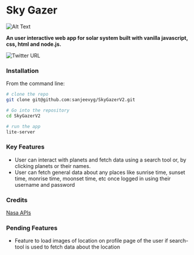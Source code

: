 # Sky Gazer

![Alt Text](https://media.giphy.com/media/vFKqnCdLPNOKc/giphy.gif)

**An user interactive web app for solar system built with vanilla javascript, css, html and node.js.**

![Twitter URL](https://img.shields.io/twitter/url?style=social&url=https%3A%2F%2Ftwitter.com%2Fsyogifse)

### Installation 
From the command line: 
```bash 
# clone the repo
git clone git@github.com:sanjeevyg/SkyGazerV2.git

# Go into the repository
cd SkyGazerV2

# run the app
lite-server
```
### Key Features
- User can interact with planets and fetch data using a search tool or, by clicking planets or their names.
- User can fetch general data about any places like sunrise time, sunset time, monrise time, moonset time, etc once logged in using their username and password

### Credits
  [Nasa APIs](https://api.nasa.gov)
  

### Pending Features
- Feature to load images of location on profile page of the user if search-tool is used to fetch data about the location
 



 
